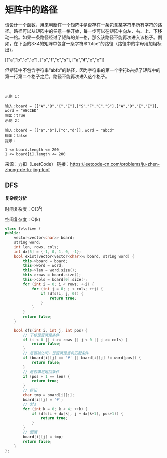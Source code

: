 # 矩阵中的路径

请设计一个函数，用来判断在一个矩阵中是否存在一条包含某字符串所有字符的路径。路径可以从矩阵中的任意一格开始，每一步可以在矩阵中向左、右、上、下移动一格。如果一条路径经过了矩阵的某一格，那么该路径不能再次进入该格子。例如，在下面的3×4的矩阵中包含一条字符串“bfce”的路径（路径中的字母用加粗标出）。

[["a","b","c","e"],
["s","f","c","s"],
["a","d","e","e"]]

但矩阵中不包含字符串“abfb”的路径，因为字符串的第一个字符b占据了矩阵中的第一行第二个格子之后，路径不能再次进入这个格子。

 
```
示例 1：

输入：board = [["A","B","C","E"],["S","F","C","S"],["A","D","E","E"]], word = "ABCCED"
输出：true
示例 2：

输入：board = [["a","b"],["c","d"]], word = "abcd"
输出：false
提示：

1 <= board.length <= 200
1 <= board[i].length <= 200
```
来源：力扣（LeetCode）
链接：https://leetcode-cn.com/problems/ju-zhen-zhong-de-lu-jing-lcof

## DFS

**复杂度分析**

时间复杂度：O(3<sup>k</sup>)

空间复杂度：O(k)

```cpp
class Solution {
public:
    vector<vector<char>> board;
    string word;
    int len, rows, cols;
    int dx[5] = {-1, 0, 1, 0, -1};
    bool exist(vector<vector<char>>& board, string word) {
        this->board = board;
        this->word = word;
        this->len = word.size();
        this->rows = board.size();
        this->cols = board[0].size();
        for (int i = 0; i < rows; ++i) {
            for (int j = 0; j < cols; ++j) {
                if (dfs(i, j, 0)) {
                    return true;
                }
            }
        }
        return false;
    }

    bool dfs(int i, int j, int pos) {
        // 下标是否满足条件 
        if (i < 0 || i >= rows || j < 0 || j >= cols) {
            return false;
        }
        // 是否被访问，是否满足当前匹配条件
        if (board[i][j] == '#' || board[i][j] != word[pos]) {
            return false;
        }
        // 是否满足返回条件
        if (pos + 1 == len) {
            return true;
        }
        // 标记
        char tmp = board[i][j];
        board[i][j] = '#';
        // dfs
        for (int k = 0; k < 4; ++k) {
            if (dfs(i + dx[k], j + dx[k+1], pos+1)) {
                return true;
            }
        }
        // 回溯
        board[i][j] = tmp;
        return false;
    }
};
```